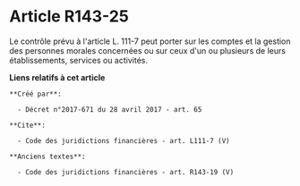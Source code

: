# Article R143-25

Le contrôle prévu à l'article L. 111-7 peut porter sur les comptes et la gestion des personnes morales concernées ou sur ceux
d'un ou plusieurs de leurs établissements, services ou activités.

**Liens relatifs à cet article**

	**Créé par**:

	  - Décret n°2017-671 du 28 avril 2017 - art. 65

	**Cite**:

	  - Code des juridictions financières - art. L111-7 (V)

	**Anciens textes**:

	  - Code des juridictions financières - art. R143-19 (V)

